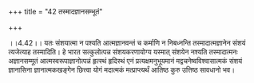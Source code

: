 +++
title = "42 तस्मादज्ञानसम्भूतं"

+++
  
  
।।4.42।। यतः संशयात्मा न पश्यति आत्मज्ञानवन्तं च कर्माणि न निबध्नन्ति
तस्मादात्मज्ञानेन संशयं त्यजेत्याह तस्मादिति। हे भारत सत्कुलोत्पन्न
संशयकरणायोग्य यस्मात् संशयेन नश्यति तस्मादात्मनः अज्ञानसम्मूतं
आत्मस्वरूपाज्ञानोत्पन्नं हृत्स्थं हृदिस्थं एनं प्रत्यक्षमनुभूयमानं
मद्वचनेष्वविश्वासात्मकं संशयं ज्ञानासिना ज्ञानात्मकखङ्गेन छित्त्वा योगं
मदात्मकं मत्प्राप्त्यर्थं आतिष्ठ कुरु उत्तिष्ठ सावधानो भव।
